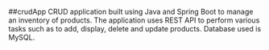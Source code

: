 ##crudApp
CRUD application built using Java and Spring Boot to manage an inventory of products. The application uses REST API to perform various tasks such as to add, display, delete and update products. Database used is MySQL.
